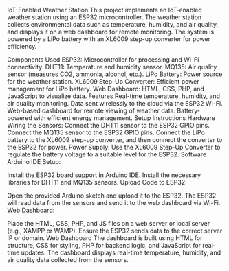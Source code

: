IoT-Enabled Weather Station
This project implements an IoT-enabled weather station using an ESP32 microcontroller. The weather station collects environmental data such as temperature, humidity, and air quality, and displays it on a web dashboard for remote monitoring. The system is powered by a LiPo battery with an XL6009 step-up converter for power efficiency.

Components Used
ESP32: Microcontroller for processing and Wi-Fi connectivity.
DHT11: Temperature and humidity sensor.
MQ135: Air quality sensor (measures CO2, ammonia, alcohol, etc.).
LiPo Battery: Power source for the weather station.
XL6009 Step-Up Converter: Efficient power management for LiPo battery.
Web Dashboard: HTML, CSS, PHP, and JavaScript to visualize data.
Features
Real-time temperature, humidity, and air quality monitoring.
Data sent wirelessly to the cloud via the ESP32 Wi-Fi.
Web-based dashboard for remote viewing of weather data.
Battery-powered with efficient energy management.
Setup Instructions
Hardware
Wiring the Sensors:
Connect the DHT11 sensor to the ESP32 GPIO pins.
Connect the MQ135 sensor to the ESP32 GPIO pins.
Connect the LiPo battery to the XL6009 step-up converter, and then connect the converter to the ESP32 for power.
Power Supply:
Use the XL6009 Step-Up Converter to regulate the battery voltage to a suitable level for the ESP32.
Software
Arduino IDE Setup:

Install the ESP32 board support in Arduino IDE.
Install the necessary libraries for DHT11 and MQ135 sensors.
Upload Code to ESP32:

Open the provided Arduino sketch and upload it to the ESP32.
The ESP32 will read data from the sensors and send it to the web dashboard via Wi-Fi.
Web Dashboard:

Place the HTML, CSS, PHP, and JS files on a web server or local server (e.g., XAMPP or WAMP).
Ensure the ESP32 sends data to the correct server IP or domain.
Web Dashboard
The dashboard is built using HTML for structure, CSS for styling, PHP for backend logic, and JavaScript for real-time updates.
The dashboard displays real-time temperature, humidity, and air quality data collected from the sensors.
